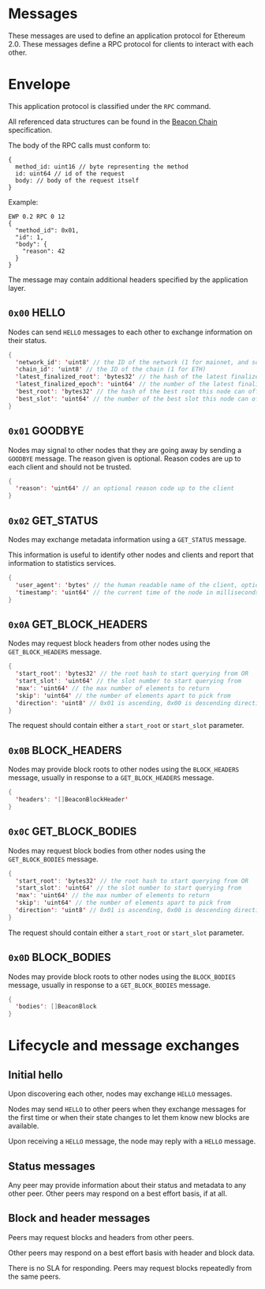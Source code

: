 # Messages

These messages are used to define an application protocol for Ethereum 2.0.
These messages define a RPC protocol for clients to interact with each other.

# Envelope

This application protocol is classified under the `RPC` command.

All referenced data structures can be found in the [Beacon Chain](https://github.com/ethereum/eth2.0-specs/blob/master/specs/core/0_beacon-chain.md#data-structures) specification.

The body of the RPC calls must conform to:
```
{ 
  method_id: uint16 // byte representing the method
  id: uint64 // id of the request
  body: // body of the request itself
}
```

Example:
```
EWP 0.2 RPC 0 12
{
  "method_id": 0x01,
  "id": 1,
  "body": {
    "reason": 42
  }
}
```

The message may contain additional headers specified by the application layer.

## `0x00` HELLO

Nodes can send `HELLO` messages to each other to exchange information on their status.


```java
{
  'network_id': 'uint8' // the ID of the network (1 for mainnet, and some predefined number for a testnet)
  'chain_id': 'uint8' // the ID of the chain (1 for ETH)
  'latest_finalized_root': 'bytes32' // the hash of the latest finalized root
  'latest_finalized_epoch': 'uint64' // the number of the latest finalized epoch
  'best_root': 'bytes32' // the hash of the best root this node can offer
  'best_slot': 'uint64' // the number of the best slot this node can offer
}
```

## `0x01` GOODBYE

Nodes may signal to other nodes that they are going away by sending a `GOODBYE` message.
The reason given is optional. Reason codes are up to each client and should not be trusted.

```java
{
  'reason': 'uint64' // an optional reason code up to the client
}

```

## `0x02` GET_STATUS

Nodes may exchange metadata information using a `GET_STATUS` message.

This information is useful to identify other nodes and clients and report that information to statistics services.

```java
{
  'user_agent': 'bytes' // the human readable name of the client, optionally with its version and other metadata
  'timestamp': 'uint64' // the current time of the node in milliseconds since epoch
}
```

## `0x0A` GET_BLOCK_HEADERS

Nodes may request block headers from other nodes using the `GET_BLOCK_HEADERS` message.

```java
{
  'start_root': 'bytes32' // the root hash to start querying from OR
  'start_slot': 'uint64' // the slot number to start querying from
  'max': 'uint64' // the max number of elements to return
  'skip': 'uint64' // the number of elements apart to pick from
  'direction': 'uint8' // 0x01 is ascending, 0x00 is descending direction to query elements
}
```

The request should contain either a `start_root` or `start_slot` parameter.

## `0x0B` BLOCK_HEADERS

Nodes may provide block roots to other nodes using the `BLOCK_HEADERS` message, usually in response to a `GET_BLOCK_HEADERS` message.

```java
{
  'headers': '[]BeaconBlockHeader'
}
```

## `0x0C`  GET_BLOCK_BODIES

Nodes may request block bodies from other nodes using the `GET_BLOCK_BODIES` message.

```java
{
  'start_root': 'bytes32' // the root hash to start querying from OR
  'start_slot': 'uint64' // the slot number to start querying from
  'max': 'uint64' // the max number of elements to return
  'skip': 'uint64' // the number of elements apart to pick from
  'direction': 'uint8' // 0x01 is ascending, 0x00 is descending direction to query elements
}
```

The request should contain either a `start_root` or `start_slot` parameter.

## `0x0D`  BLOCK_BODIES

Nodes may provide block roots to other nodes using the `BLOCK_BODIES` message, usually in response to a `GET_BLOCK_BODIES` message.

```java
{
  'bodies': []BeaconBlock
}
```

# Lifecycle and message exchanges

## Initial hello

Upon discovering each other, nodes may exchange `HELLO` messages.

Nodes may send `HELLO` to other peers when they exchange messages for the first time or when their state changes to let them know new blocks are available.

Upon receiving a `HELLO` message, the node may reply with a `HELLO` message.

## Status messages

Any peer may provide information about their status and metadata to any other peer. Other peers may respond on a best effort basis, if at all.

## Block and header messages

Peers may request blocks and headers from other peers.

Other peers may respond on a best effort basis with header and block data.

There is no SLA for responding. Peers may request blocks repeatedly from the same peers.


